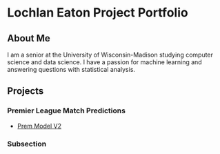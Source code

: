 # Lochlan Eaton Project Portfolio

## About Me
I am a senior at the University of Wisconsin-Madison studying computer science and data science. I have a passion for machine learning and answering questions with statistical analysis. 

## Projects 

### Premier League Match Predictions
* [Prem Model V2](../lochlaneaton-project-portfolio/projects/prem_model_v2/)

### Subsection

